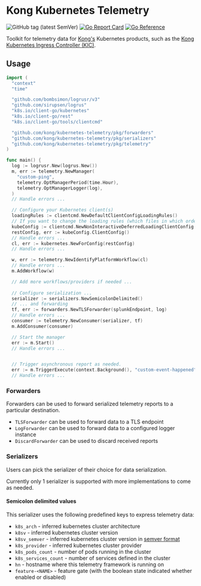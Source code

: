 # Kong Kubernetes Telemetry
![GitHub tag (latest SemVer)](https://img.shields.io/github/v/tag/Kong/kubernetes-telemetry?label=Latest%20tag)
[![Go Report Card](https://goreportcard.com/badge/github.com/kong/kubernetes-telemetry)](https://goreportcard.com/report/github.com/kong/kubernetes-telemetry)
[![Go Reference](https://pkg.go.dev/badge/github.com/kong/kubernetes-telemetry.svg)](https://pkg.go.dev/github.com/kong/kubernetes-telemetry)

Toolkit for telemetry data for [Kong's][kong] Kubernetes products, such as the
[Kong Kubernetes Ingress Controller (KIC)][kic].

## Usage

```go
import (
  "context"
  "time"

  "github.com/bombsimon/logrusr/v3"
  "github.com/sirupsen/logrus"
  "k8s.io/client-go/kubernetes"
  "k8s.io/client-go/rest"
  "k8s.io/client-go/tools/clientcmd"

  "github.com/kong/kubernetes-telemetry/pkg/forwarders"
  "github.com/kong/kubernetes-telemetry/pkg/serializers"
  "github.com/kong/kubernetes-telemetry/pkg/telemetry"
)

func main() {
  log := logrusr.New(logrus.New())
  m, err := telemetry.NewManager(
    "custom-ping",
    telemetry.OptManagerPeriod(time.Hour),
    telemetry.OptManagerLogger(log),
  )
  // Handle errors ...

  // Configure your Kubernetes client(s)
  loadingRules := clientcmd.NewDefaultClientConfigLoadingRules()
  // If you want to change the loading rules (which files in which order), you can do so here
  kubeConfig := clientcmd.NewNonInteractiveDeferredLoadingClientConfig(loadingRules, nil)
  restConfig, err := kubeConfig.ClientConfig()
  // Handle errors ...
  cl, err := kubernetes.NewForConfig(restConfig)
  // Handle errors ...

  w, err := telemetry.NewIdentifyPlatformWorkflow(cl)
  // Handle errors ...
  m.AddWorkflow(w)

  // Add more workflows/providers if needed ...
  
  // Configure serialization ...
  serializer := serializers.NewSemicolonDelimited()
  // ... and forwarding
  tf, err := forwarders.NewTLSForwarder(splunkEndpoint, log)
  // Handle errors ...
  consumer := telemetry.NewConsumer(serializer, tf)
  m.AddConsumer(consumer)

  // Start the manager
  err := m.Start()
  // Handle errors ...


  // Trigger asynchronous report as needed.
  err := m.TriggerExecute(context.Background(), "custom-event-happened");
  // Handle errors ...
```

### Forwarders

Forwarders can be used to forward serialized telemetry reports to a particular destination.

- `TLSForwarder` can be used to forward data to a TLS endpoint
- `LogForwarder` can be used to forward data to a configured logger instance
- `DiscardForwarder` can be used to discard received reports

### Serializers

Users can pick the serializer of their choice for data serialization.

Currently only 1 serializer is supported with more implementations to come as needed.

#### Semicolon delimited values

This serializer uses the following predefined keys to express telemetry data:

- `k8s_arch` - inferred kubernetes cluster architecture
- `k8sv` - inferred kubernetes cluster version
- `k8sv_semver` - inferred kubernetes cluster version in [semver format][semver]
- `k8s_provider` - inferred kubernetes cluster provider
- `k8s_pods_count` - number of pods running in the cluster
- `k8s_services_count` - number of services defined in the cluster
- `hn` - hostname where this telemetry framework is running on
- `feature-<NAME>` - feature gate (with the boolean state indicated whether enabled or disabled)

[kong]:https://github.com/kong
[kic]:https://github.com/kong/kubernetes-ingress-controller
[semver]:https://semver.org/

